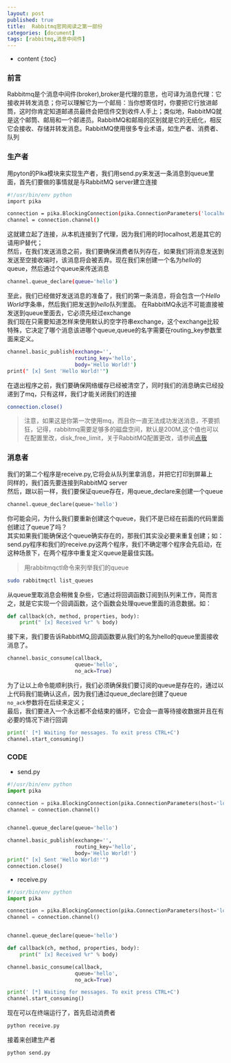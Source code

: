 ```yaml
---
layout: post
published: true
title:  Rabbitmq官网阅读之第一部份
categories: [document]
tags: [rabbitmq,消息中间件]
---
```

* content
{:toc}

### 前言
Rabbitmq是个消息中间件(broker),broker是代理的意思，也可译为消息代理：它接收并转发消息；你可以理解它为一个邮局：当你想寄信时，你要把它行放进邮筒，这时你肯定知道邮递员最终会把信件交到收件人手上；类似地，RabbitMQ就是这个邮筒、邮局和一个邮递员。RabbitMQ和邮局的区别就是它的无纸化，相反它会接收、存储并转发消息。RabbitMQ使用很多专业术语，如生产者、消费者、队列


### 生产者
用pyton的Pika模块来实现生产者，我们用send.py来发送一条消息到queue里面，首先们要做的事情就是与RabbitMQ server建立连接
```bash
#!/usr/bin/env python
import pika

connection = pika.BlockingConnection(pika.ConnectionParameters('localhost'))
channel = connection.channel()
```
这就建立起了连接，从本机连接到了代理，因为我们用的时localhost,若是其它的请用IP替代；  
然后，在我们发送消息之前，我们要确保消费者队列存在，如果我们将消息发送到发送至空接收端时，该消息将会被丢弃。现在我们来创建一个名为*hello*的queue，然后通过个queue来传送消息  
```bash
channel.queue_declare(queue='hello')
```
至此，我们已经做好发送消息的准备了，我们的第一条消息，将会包含一个*Hello World*字条串，然后我们把发送到*hello*队列里面。
在RabbitMQ永远不可能直接被发送到queue里面去，它必须先经过exchange  
我们现在只需要知道怎样来使用默认的空字符串exchange，这个exchange比较特殊，它决定了哪个消息该进哪个queue,queue的名字需要在routing_key参数里面来定义。
```bash
channel.basic_publish(exchange='',
                      routing_key='hello',
                      body='Hello World!')
print(" [x] Sent 'Hello World!'")
```
在退出程序之前，我们要确保网络缓存已经被清空了，同时我们的消息确实已经投递到了mq，只有这样，我们才能关闭我们的连接
```bash
connection.close()
```
>注意，如果这是你第一次使用mq，而且你一直无法成功发送消息，不要抓狂，记得，rabbitmq需要足够多的磁盘空间，默认是200M,这个值也可以在配置里改，disk_free_limit，关于RabbitMQ配置更改，请参阅[点我](http://www.rabbitmq.com/configure.html#config-items)

### 消息者
我们的第二个程序是receive.py,它将会从队列里拿消息，并把它打印到屏幕上  
同样的，我们首先要连接到RabbitMQ server  
然后，跟以前一样，我们要保证queue存在，用queue_declare来创建一个queue
```python
channel.queue_declare(queue='hello')
```
你可能会问，为什么我们要重新创建这个queue，我们不是已经在前面的代码里面创建过了queue了吗？  
其实如果我们能确保这个queue确实存在的，那我们其实没必要来重复创建；如：send.py程序和我们的receive.py这两个程序，我们不确定哪个程序会先启动，在这种场景下，在两个程序中重复定义queue是最佳实践。  
>用rabbitmqctl命令来列举我们的queue
```bash
sudo rabbitmqctl list_queues
```
从queue里取消息会稍微复杂些，它通过将回调函数订阅到队列来工作，简而言之，就是它实现一个回调函数，这个函数会处理queue里面的消息数据。如：
```python
def callback(ch, method, properties, body):
    print(" [x] Received %r" % body)
```
接下来，我们要告诉RabbitMQ,回调函数要从我们的名为hello的queue里面接收消息了。
```python
channel.basic_consume(callback,
                      queue='hello',
                      no_ack=True)
```
为了让以上命令能顺利执行，我们必须确保我们要订阅的queue是存在的，通过以上代码我们能确认这点，因为我们通过queue_declare创建了queue  
`no_ack`参数将在后续来定义；  
最后，我们要进入一个永远都不会结束的循环，它会会一直等待接收数据并且在有必要的情况下进行回调  
```python
print(' [*] Waiting for messages. To exit press CTRL+C')
channel.start_consuming()
```
### CODE  

+ send.py    

```python
#!/usr/bin/env python
import pika

connection = pika.BlockingConnection(pika.ConnectionParameters(host='localhost'))
channel = connection.channel()


channel.queue_declare(queue='hello')

channel.basic_publish(exchange='',
                      routing_key='hello',
                      body='Hello World!')
print(" [x] Sent 'Hello World!'")
connection.close()
```  

+ receive.py  
    
```python
#!/usr/bin/env python
import pika

connection = pika.BlockingConnection(pika.ConnectionParameters(host='localhost'))
channel = connection.channel()


channel.queue_declare(queue='hello')

def callback(ch, method, properties, body):
    print(" [x] Received %r" % body)

channel.basic_consume(callback,
                      queue='hello',
                      no_ack=True)

print(' [*] Waiting for messages. To exit press CTRL+C')
channel.start_consuming()
```
现在可以在终端运行了，首先启动消费者
```bash
python receive.py
```
接着来创建生产者  
```bash
python send.py
```
